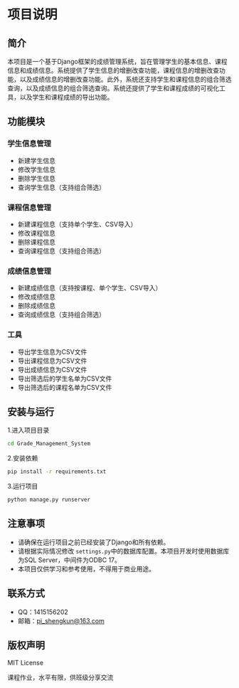 # 项目说明

## 简介

本项目是一个基于Django框架的成绩管理系统，旨在管理学生的基本信息、课程信息和成绩信息。系统提供了学生信息的增删改查功能，课程信息的增删改查功能，以及成绩信息的增删改查功能。此外，系统还支持学生和课程信息的组合筛选查询，以及成绩信息的组合筛选查询。系统还提供了学生和课程成绩的可视化工具，以及学生和课程成绩的导出功能。

## 功能模块

### 学生信息管理

- 新建学生信息
- 修改学生信息
- 删除学生信息
- 查询学生信息（支持组合筛选）

### 课程信息管理

- 新建课程信息（支持单个学生、CSV导入）
- 修改课程信息
- 删除课程信息
- 查询课程信息（支持组合筛选）

### 成绩信息管理

- 新建成绩信息（支持按课程、单个学生、CSV导入）
- 修改成绩信息
- 删除成绩信息
- 查询成绩信息（支持组合筛选）

### 工具

- 导出学生信息为CSV文件
- 导出课程信息为CSV文件
- 导出成绩信息为CSV文件
- 导出筛选后的学生名单为CSV文件
- 导出筛选后的课程名单为CSV文件

## 安装与运行

1.进入项目目录

```bash
cd Grade_Management_System
```

2.安装依赖

```bash
pip install -r requirements.txt
```

3.运行项目

```bash
python manage.py runserver
```

## 注意事项

- 请确保在运行项目之前已经安装了Django和所有依赖。
- 请根据实际情况修改 `settings.py`中的数据库配置。本项目开发时使用数据库为SQL Server，中间件为ODBC 17。
- 本项目仅供学习和参考使用，不得用于商业用途。

## 联系方式

- QQ：1415156202
- 邮箱：pi_shengkun@163.com

## 版权声明

MIT License

课程作业，水平有限，供班级分享交流
